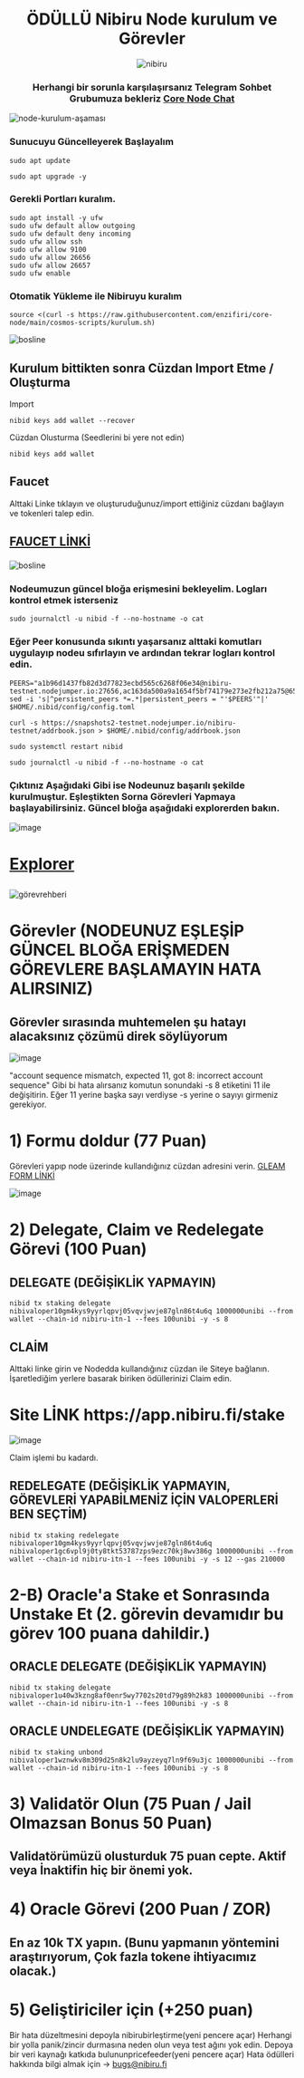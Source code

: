 <h1 align="center"> ÖDÜLLÜ Nibiru Node kurulum ve Görevler </h1>
<div align="center">


![nibiru](https://user-images.githubusercontent.com/76253089/222176097-583a0546-8108-47b9-a0b6-93c09e557676.jpg)

<h3>
  
Herhangi bir sorunla karşılaşırsanız Telegram Sohbet Grubumuza bekleriz [Core Node Chat](https://t.me/corenodechat)
  
</h3>
  
</div>

![node-kurulum-aşaması](https://user-images.githubusercontent.com/76253089/222183148-f5c0411e-4f63-4599-96bf-3f8d7ab62e53.jpg)

### Sunucuyu Güncelleyerek Başlayalım
```
sudo apt update 
```
```
sudo apt upgrade -y
```

### Gerekli Portları kuralım.
```
sudo apt install -y ufw
sudo ufw default allow outgoing
sudo ufw default deny incoming
sudo ufw allow ssh
sudo ufw allow 9100
sudo ufw allow 26656
sudo ufw allow 26657 
sudo ufw enable
```

### Otomatik Yükleme ile Nibiruyu kuralım
```
source <(curl -s https://raw.githubusercontent.com/enzifiri/core-node/main/cosmos-scripts/kurulum.sh)
```
![bosline](https://user-images.githubusercontent.com/76253089/222183268-6fb83660-5f9a-45bc-a1fe-1d7beb5ed361.jpg)

## Kurulum bittikten sonra Cüzdan Import Etme / Oluşturma

Import 
```
nibid keys add wallet --recover
```
Cüzdan Olusturma (Seedlerini bi yere not edin)
```
nibid keys add wallet
```

## Faucet 
Alttaki Linke tıklayın ve oluşturuduğunuz/import ettiğiniz cüzdanı bağlayın ve tokenleri talep edin.
<h2>
  
[FAUCET LİNKİ](https://app.nibiru.fi/faucet)

</h2>

![bosline](https://user-images.githubusercontent.com/76253089/222183385-67ecc109-4c08-412f-8ab9-35cba611e288.jpg)

### Nodeumuzun güncel bloğa erişmesini bekleyelim. Logları kontrol etmek isterseniz
```
sudo journalctl -u nibid -f --no-hostname -o cat
```
### Eğer Peer konusunda sıkıntı yaşarsanız alttaki komutları uygulayıp nodeu sıfırlayın ve ardından tekrar logları kontrol edin.
```
PEERS="a1b96d1437fb82d3d77823ecbd565c6268f06e34@nibiru-testnet.nodejumper.io:27656,ac163da500a9a1654f5bf74179e273e2fb212a75@65.108.238.147:27656,abab2c6f45fa865dc61b2757e21c5d2244e5bacb@213.202.218.55:26656,fe17db7c9a5f8478a2d6a39dbf77c4dc2d6d7232@5.75.189.135:26656,7e75b2249d088a4dfc3b33f386c316cb47366d2b@195.3.221.48:11656,6db03cd0732b5120c291065694bafaf9c76baf4c@213.202.247.87:26656,4f1780cd0fbcd7fc0211eab1917860d69e049d06@65.109.130.180:28656,c1b40d056e4260a9fa9d1142af1adbeec5039599@142.132.202.50:46656,ea44a000ee4df9d722a90fdf41b3990e738bdda0@65.109.235.95:26656,2dce4b0844754b467ae40c9d6360ac51836fadca@135.181.221.186:29656,e08089921baf39382920a4028db9e5eebd82f3d7@142.132.199.236:21656,88f6634eecc60b8ea89b44ebbcefe3d891ca6bb9@65.108.251.231:26656,bab9f78f1c0ccd5b4d9db13a112dcf45c60e4df1@130.193.68.154:26656,d327bb6b997a32aaa7dae5673e9a9cbad487ad09@104.156.250.70:26656,4f1af4f62f76c095d844384a3dfa1ad76ad5c078@65.108.206.118:60656,9d901d286eda108828250c0a9e65fef72ee293cd@129.146.80.192:26656,ee76ff1711d63ab37efa77cb669e21643b0f2609@65.109.39.103:26656,f2e99f5a68adfb08c139944a193e2e3a4864b038@167.235.132.74:26656,c8907a13b012e7a937cfe7d624b0fbe7ef3508b2@194.163.160.155:26656,53db2490d7f6601a55aa59e98e4d6cfd5d8a929c@51.159.187.67:36656,30e14f66fc44a55a51f36693afd754283c668953@65.108.200.60:11656,fa5c730d842aff05c3761d9c1b06107340ac7651@65.108.232.238:11656,f01ad3a75b255226499df9183ac2ebc0a40a9e05@46.4.53.207:33656,81a8383eefae628ae4bc400d52d49adfb11cb76a@65.108.108.52:11656,1c548375968f0abfac3733cae9f592468c988bf9@46.4.53.209:33656,cd44f2d2fc1ded3a63c64f46ed67f783c2d93d57@144.76.223.24:36656,b03d1ce3e97984a8b8a63a7a6ec6c5d196d81436@46.4.53.208:33656,e74f1204d65d0264547e2c2d917c23c39fcff774@95.217.107.96:36656,b88642986618adc6d47ed32db1a5f2e086da18b8@132.145.209.220:26656,79e2bfc202e39ba2a168becc4c75cb6a56803e38@135.181.57.104:11656,22d5b4919850ad71ad0a1bf7979c7dba53960689@192.9.134.157:27656,3fbc70ee59230284f834931cc8edf1e16f9659e3@65.108.43.58:27667,a3a344c1732c507f40931778225f919004392e94@52.204.188.236:26656,d3e7948a5ba3f55264f1260c1d102924616b6711@5.180.186.27:26656,98032241ea61ca6ac066b8fa508baace6678a7a3@190.2.155.67:31656,5f3394bae3791bcb71364df80f99f22bd33cc2c0@95.216.7.169:60556,f1243fd7e7f655b64d49f24b3202aab6db1341c4@167.235.21.54:29656,a08e5b25443d038b08230177456ee23196509dd5@65.109.92.79:12656,10382838df100f7817eb9c86c5da67160eefe4fc@95.216.100.241:30656,62d93ddd046e8092c3717117484ed680cbacbf0d@139.59.239.43:26656,f29c808ff578c7f3a3746b9b0b3e0504b3ee2315@65.108.216.139:26656,8ebed484e09f93b12be00b9f6faa55ea9b13b372@45.84.138.66:39656,4f1c8f3de055988bf15f21b666369287fb5230de@31.220.73.148:26656,c2c2af737665fafa38b52110e591687558fe788a@31.220.78.187:26656,aad0d897a82880e36bb909091c5878607446ab41@138.201.204.5:35656,8c1e4bd5d50f33f2d4073318fb9cf8ebaac2ceb4@185.244.183.157:26656"
sed -i 's|^persistent_peers *=.*|persistent_peers = "'$PEERS'"|' $HOME/.nibid/config/config.toml
```
```
curl -s https://snapshots2-testnet.nodejumper.io/nibiru-testnet/addrbook.json > $HOME/.nibid/config/addrbook.json
```
```
sudo systemctl restart nibid
```
```
sudo journalctl -u nibid -f --no-hostname -o cat
```
### Çıktınız Aşağıdaki Gibi ise Nodeunuz başarılı şekilde kurulmuştur. Eşleştikten Sorna Görevleri Yapmaya başlayabilirsiniz. Güncel bloğa aşağıdaki explorerden bakın.
![image](https://user-images.githubusercontent.com/76253089/222171711-5a372302-75c9-44f6-8179-0ba54036e7f2.png)
<h1>
  
[Explorer](https://nibiru.explorers.guru/)
  
</h1>

![görevrehberi](https://user-images.githubusercontent.com/76253089/222183814-65b884b0-4d07-465b-8f8a-54ac8d6a6137.jpg)

# Görevler (NODEUNUZ EŞLEŞİP GÜNCEL BLOĞA ERİŞMEDEN GÖREVLERE BAŞLAMAYIN HATA ALIRSINIZ)

## Görevler sırasında muhtemelen şu hatayı alacaksınız çözümü direk söylüyorum

![image](https://user-images.githubusercontent.com/76253089/222180673-dc239cfa-b68b-4781-9a62-8c2b5ff7f15a.png)

"account sequence mismatch, expected 11, got 8: incorrect account sequence" Gibi bi hata alırsanız komutun sonundaki -s 8 etiketini 11 ile değişitirin. Eğer 11 yerine başka sayı verdiyse -s yerine o sayıyı girmeniz gerekiyor.

# 1) Formu doldur (77 Puan)
Görevleri yapıp node üzerinde kullandığınız cüzdan adresini verin. [GLEAM FORM LİNKİ](https://gleam.io/yW6Ho/nibiru-incentivized-testnet-registration)

![image](https://user-images.githubusercontent.com/76253089/222189011-356f18d1-893f-40a5-a158-5d93ac16b7b6.png)


# 2) Delegate, Claim ve Redelegate Görevi (100 Puan)

## DELEGATE  (DEĞİŞİKLİK YAPMAYIN)
```
nibid tx staking delegate nibivaloper10gm4kys9yyrlqpvj05vqvjwvje87gln86t4u6q 1000000unibi --from wallet --chain-id nibiru-itn-1 --fees 100unibi -y -s 8
```
## CLAİM
Alttaki linke girin ve Nodedda kullandığınız cüzdan ile Siteye bağlanın. İşaretlediğim yerlere basarak biriken ödüllerinizi Claim edin.

<h1> Site LİNK https://app.nibiru.fi/stake </h1>

![image](https://user-images.githubusercontent.com/76253089/222187928-d796b4aa-39ff-4898-a4e4-5937572f2766.png)

Claim işlemi bu kadardı.

## REDELEGATE (DEĞİŞİKLİK YAPMAYIN, GÖREVLERİ YAPABİLMENİZ İÇİN VALOPERLERİ BEN SEÇTİM)
```
nibid tx staking redelegate nibivaloper10gm4kys9yyrlqpvj05vqvjwvje87gln86t4u6q nibivaloper1gc6vpl9j0ty8tkt53787zps9ezc70kj8wv386g 1000000unibi --from wallet --chain-id nibiru-itn-1 --fees 100unibi -y -s 12 --gas 210000
```
# 2-B) Oracle'a Stake et Sonrasında Unstake Et (2. görevin devamıdır bu görev 100 puana dahildir.)

## ORACLE DELEGATE  (DEĞİŞİKLİK YAPMAYIN)
```
nibid tx staking delegate nibivaloper1u40w3kzng8af0enr5wy7702s20td79g89h2k83 1000000unibi --from wallet --chain-id nibiru-itn-1 --fees 100unibi -y -s 8
```
## ORACLE UNDELEGATE  (DEĞİŞİKLİK YAPMAYIN)
```
nibid tx staking unbond nibivaloper1wznwkv8m309d25n8k2lu9ayzeyq7ln9f69u3jc 1000000unibi --from wallet --chain-id nibiru-itn-1 --fees 100unibi -y -s 8
```

# 3) Validatör Olun (75 Puan / Jail Olmazsan Bonus 50 Puan)
## Validatörümüzü olusturduk 75 puan cepte. Aktif veya İnaktifin hiç bir önemi yok.

# 4) Oracle Görevi (200 Puan / ZOR)
## En az 10k TX yapın. (Bunu yapmanın yöntemini araştırıyorum, Çok fazla tokene ihtiyacımız olacak.)

# 5) Geliştiriciler için (+250 puan)
Bir hata düzeltmesini depoyla nibirubirleştirme(yeni pencere açar)
Herhangi bir yolla panik/zincir durmasına neden olun veya test ağını yok edin.
Depoya bir veri kaynağı katkıda bulununpricefeeder(yeni pencere açar)
Hata ödülleri hakkında bilgi almak için → bugs@nibiru.fi

